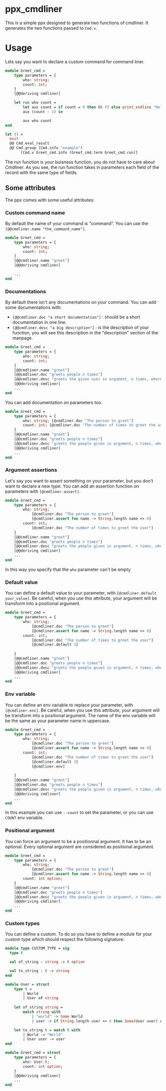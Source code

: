# ppx_cmdliner

This is a simple ppx designed to generate two functions of cmdliner. It generates the two functions passed to `Cmd.v`.

# Usage

Lets say you want to declare a custom command for command liner.

```ocaml
module Greet_cmd = 
    type parameters = {
        who: string;
        count: int;
    }
    [@@deriving cmdliner]

    let run who count =
        let aux count = if count = 0 then Ok () else print_endline "Hello" ^ who;
        aux (count - 1) in

        aux who count
end

let () =
  exit
  @@ Cmd.eval_result
  @@ Cmd.group (Cmd.info "example")
       [Cmd.v Greet_cmd.info (Greet_cmd.term Greet_cmd.run)]
```

The run function is your buisness function, you do not have to care about Cmdliner.
As you see, the run function takes in parameters each field of the record with the same type of fields.

## Some attributes

The ppx comes with some useful attributes:

### Custom command name 

By default the name of your command is "command".
You can use the `[@@cmdliner.name "the_command_name"]`.

```ocaml
module Greet_cmd = 
    type parameters = {
        who: string;
        count: int;
    }
    [@@cmdliner.name "greet"]
    [@@deriving cmdliner]

    ...
end
```

### Documentations

By default there isn't any documentations on your command.
You can add some documentations with:
 - `[@@cmdliner.doc "a short documentation"]` : should be a short documentation in one line.
 - `[@@cmdliner.desc "a big description"]` : is the description of your function, you will see this description in the "description" section of the manpage.

```ocaml
module Greet_cmd = 
    type parameters = {
        who: string;
        count: int;
    }
    [@@cmdliner.name "greet"]
    [@@cmdliner.doc "greets people n times"]
    [@@cmdliner.desc "greets the given user in argument, n times, where n is given by the user"]
    [@@deriving cmdliner]
    ...
end
```

You can add documentation on parameters too.

```ocaml
module Greet_cmd = 
    type parameters = {
        who: string; [@cmdliner.doc "The person to greet"]
        count: int; [@cmdliner.doc "The number of times to greet the user"]
    }
    [@@cmdliner.name "greet"]
    [@@cmdliner.doc "greets people n times"]
    [@@cmdliner.desc "greets the people given in argument, n times, where n is given by the user"]
    [@@deriving cmdliner]
    ...
end
```

### Argument assertions

Let's say you want to assert something on your parameter, but you don't want to declare a new type.
You can add an assertion function on parameters with `[@cmdliner.assert]`.

```ocaml
module Greet_cmd = 
    type parameters = {
        who: string; 
            [@cmdliner.doc "The person to greet"] 
            [@cmdliner.assert fun name -> String.length name <> 0]
        count: int; 
            [@cmdliner.doc "The number of times to greet the user"]
    }
    [@@cmdliner.name "greet"]
    [@@cmdliner.doc "greets people n times"]
    [@@cmdliner.desc "greets the people given in argument, n times, where n is given by the user"]
    [@@deriving cmdliner]
    ...
end
```

In this way you specify that the `who` parameter can't be empty

### Default value

You can define a default value to your parameter, with `[@cmdliner.default your_value]`.
Be careful, when you use this attribute, your argument will be transform into a positional argument.

```ocaml
module Greet_cmd = 
    type parameters = {
        who: string; 
            [@cmdliner.doc "The person to greet"] 
            [@cmdliner.assert fun name -> String.length name <> 0]
        count: int; 
            [@cmdliner.doc "The number of times to greet the user"]
            [@cmdliner.default 3]
            
    }
    [@@cmdliner.name "greet"]
    [@@cmdliner.doc "greets people n times"]
    [@@cmdliner.desc "greets the people given in argument, n times, where n is given by the user"]
    [@@deriving cmdliner]
    ...
end
```

### Env variable

You can define an env variable to replace your parameter, with `[@cmdliner.env]`.
Be careful, when you use this attribute, your argument will be transform into a positional argument.
The name of the env variable will be the same as your parameter name in uppercase.

```ocaml
module Greet_cmd = 
    type parameters = {
        who: string; 
            [@cmdliner.doc "The person to greet"] 
            [@cmdliner.assert fun name -> String.length name <> 0]
        count: int; 
            [@cmdliner.doc "The number of times to greet the user"]
            [@cmdliner.default 3]
            [@cmdliner.env]
            
    }
    [@@cmdliner.name "greet"]
    [@@cmdliner.doc "greets people n times"]
    [@@cmdliner.desc "greets the people given in argument, n times, where n is given by the user"]
    [@@deriving cmdliner]
    ...
end
```

In this example you can use `--count` to set the parameter, or you can use `COUNT` env variable.

### Positional argument

You can force an argument to be a positionnal argument. It has to be an optional. Every optional argument are considered as positional argument.

```ocaml
module Greet_cmd = 
    type parameters = {
        who: string; 
            [@cmdliner.doc "The person to greet"] 
            [@cmdliner.assert fun name -> String.length name <> 0]
        count: int option; 
    }
    [@@cmdliner.name "greet"]
    [@@cmdliner.doc "greets people n times"]
    [@@cmdliner.desc "greets the people given in argument, n times, where n is given by the user"]
    [@@deriving cmdliner]
    ...
end
```

### Custom types

You can define a custom. To do so you have to define a module for your custom type which should respect the following signature:

```ocaml
module type CUSTOM_TYPE = sig
  type t

  val of_string : string -> t option

  val to_string : t -> string
end
```

```ocaml
module User = struct
    type t = 
        | World
        | User of string
    
    let of_string string = 
        match string with
            | "world" -> Some World
            | user -> if String.length user <> 0 then Some(User user) else None

    let to_string t = match t with
        | World -> "World"
        | User user -> user
end

module Greet_cmd = struct
    type parameters = {
        who: User.t; 
        count: int option; 
    }
    [@@deriving cmdliner]
    ...
end
```